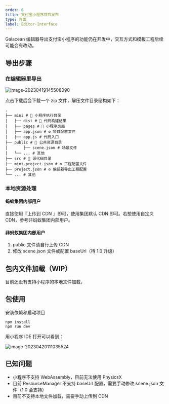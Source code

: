 ```yaml
---
order: 6
title: 支付宝小程序项目发布
type: 界面
label: Editor-Interface
---
```


Galacean 编辑器导出支付宝小程序的功能仍在开发中，交互方式和模板工程后续可能会有改动。

## 导出步骤

### 在编辑器里导出

![image-20230419145508090](https://mdn.alipayobjects.com/rms/afts/img/A*YnAqSZKNNDQAAAAAAAAAAAAAARQnAQ/original/image-20230419145508090.png)

点击下载后会下载一个 zip 文件，解压文件目录结构如下：

```shell
.
├── mini # 📁 小程序执行目录
│   ├── dist # 📁 代码构建结果
│   ├── pages # 📁 小程序页面
│   ├── app.json # ⚙️ 项目配置文件
│   ├── app.js # 代码入口
├── public # 📁 公共资源目录
│		├── scene.json # 场景文件
│   └── ... # 其他
├── src # 📁 源代码目录
├── mini.project.json # ⚙️ 工程配置文件
├── project.json # ⚙️ 编辑器导出工程配置
└── ... # 其他
```

### 本地资源处理

#### 蚂蚁集团内部用户

直接使用『上传到 CDN 』即可，使用集团默认 CDN 即可。若想使用自定义 CDN，参考非蚂蚁集团内部用户。

#### 非蚂蚁集团内部用户

1.  public 文件请自行上传 CDN
2. 修改 scene.json 文件或配置 baseUrl（待 1.0 升级）

## 包内文件加载（WIP）

目前还没有支持小程序的本地文件加载，

## 包使用

安装依赖和启动项目

```shell
npm install
npm run dev
```

用小程序 IDE 打开可以看到：

![image-20230420111035524](https://mdn.alipayobjects.com/rms/afts/img/A*kEUkTbfSMIwAAAAAAAAAAAAAARQnAQ/original/image-20230420111035524.png)

## 已知问题

- 小程序不支持 WebAssembly，目前无法使用 PhysicsX
- 目前 ResourceManager 不支持 baseUrl 配置，需要手动修改 scene.json 文件（1.0 会支持）
- 目前不支持本地文件加载，需要手动上传到 CDN